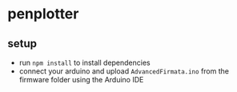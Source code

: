# penplotter

## setup

- run `npm install` to install dependencies
- connect your arduino and upload `AdvancedFirmata.ino` from the firmware folder using the Arduino IDE
